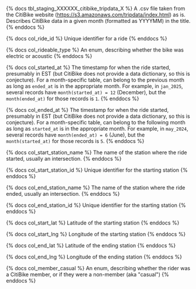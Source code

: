 {% docs tbl_staging_XXXXXX_citibike_tripdata_X %}
A .csv file taken from the CitiBike website (https://s3.amazonaws.com/tripdata/index.html) as is. Describes CitiBike data in a given month (formatted as YYYYMM) in the title. 
{% enddocs %}

{% docs col_ride_id %}
Unique identifier for a ride
{% enddocs %}

{% docs col_rideable_type %}
An enum, describing whether the bike was electric or acoustic
{% enddocs %}

{% docs col_started_at %}
The timestamp for when the ride started, presumably in EST (but CitiBike does not provide a data dictionary, so this is conjecture). 
For a month-specific table, can belong to the previous month as long as `ended_at` is in the appropriate month. For example, in `jan_2025`, 
several records have `month(started_at) = 12` (December), but the `month(ended_at)` for those records is `1`.
{% enddocs %}

{% docs col_ended_at %}
The timestamp for when the ride started, presumably in EST (but CitiBike does not provide a data dictionary, so this is conjecture).
For a month-specific table, can belong to the following month as long as `started_at` is in the appropriate month. For example, in `may_2024`, 
several records have `month(ended_at) = 6` (June), but the `month(started_at)` for those records is `5`.
{% enddocs %}

{% docs col_start_station_name %}
The name of the station where the ride started, usually an intersection.
{% enddocs %}

{% docs col_start_station_id %}
Unique identifier for the starting station
{% enddocs %}

{% docs col_end_station_name %}
The name of the station where the ride ended, usually an intersection.
{% enddocs %}

{% docs col_end_station_id %}
Unique identifier for the starting station
{% enddocs %}

{% docs col_start_lat %}
Latitude of the starting station
{% enddocs %}

{% docs col_start_lng %}
Longitude of the starting station
{% enddocs %}

{% docs col_end_lat %}
Latitude of the ending station
{% enddocs %}

{% docs col_end_lng %}
Longitude of the ending station
{% enddocs %}

{% docs col_member_casual %}
An enum, describing whether the rider was a CitiBike member, or if they were a non-member (aka "casual")
{% enddocs %}